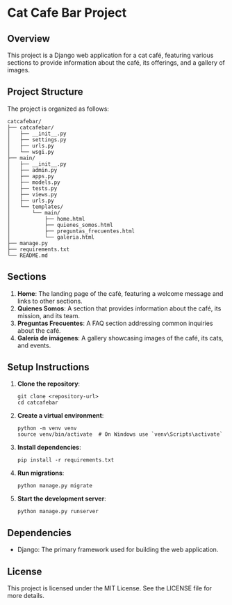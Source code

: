 # Cat Cafe Bar Project

## Overview
This project is a Django web application for a cat café, featuring various sections to provide information about the café, its offerings, and a gallery of images.

## Project Structure
The project is organized as follows:

```
catcafebar/
├── catcafebar/
│   ├── __init__.py
│   ├── settings.py
│   ├── urls.py
│   └── wsgi.py
├── main/
│   ├── __init__.py
│   ├── admin.py
│   ├── apps.py
│   ├── models.py
│   ├── tests.py
│   ├── views.py
│   ├── urls.py
│   └── templates/
│       └── main/
│           ├── home.html
│           ├── quienes_somos.html
│           ├── preguntas_frecuentes.html
│           └── galeria.html
├── manage.py
├── requirements.txt
└── README.md
```

## Sections
1. **Home**: The landing page of the café, featuring a welcome message and links to other sections.
2. **Quienes Somos**: A section that provides information about the café, its mission, and its team.
3. **Preguntas Frecuentes**: A FAQ section addressing common inquiries about the café.
4. **Galería de imágenes**: A gallery showcasing images of the café, its cats, and events.

## Setup Instructions
1. **Clone the repository**:
   ```
   git clone <repository-url>
   cd catcafebar
   ```

2. **Create a virtual environment**:
   ```
   python -m venv venv
   source venv/bin/activate  # On Windows use `venv\Scripts\activate`
   ```

3. **Install dependencies**:
   ```
   pip install -r requirements.txt
   ```

4. **Run migrations**:
   ```
   python manage.py migrate
   ```

5. **Start the development server**:
   ```
   python manage.py runserver
   ```

## Dependencies
- Django: The primary framework used for building the web application.

## License
This project is licensed under the MIT License. See the LICENSE file for more details.